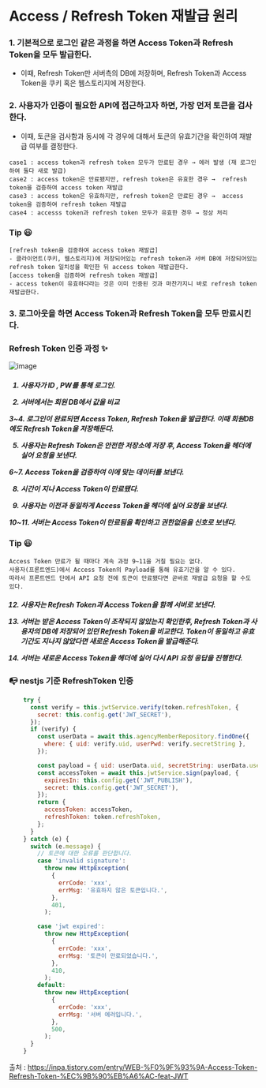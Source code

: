 <h1> Access / Refresh Token 재발급 원리 </h1>
 
<h3> 1. 기본적으로 로그인 같은 과정을 하면 Access Token과 Refresh Token을 모두 발급한다.</h3> 

- 이때, Refresh Token만 서버측의 DB에 저장하며, Refresh Token과 Access Token을 쿠키 혹은 웹스토리지에 저장한다.

<h3> 2. 사용자가 인증이 필요한 API에 접근하고자 하면, 가장 먼저 토큰을 검사한다.</h3> 

- 이때, 토큰을 검사함과 동시에 각 경우에 대해서 토큰의 유효기간을 확인하여 재발급 여부를 결정한다.

```
case1 : access token과 refresh token 모두가 만료된 경우 → 에러 발생 (재 로그인하여 둘다 새로 발급)
case2 : access token은 만료됐지만, refresh token은 유효한 경우 →  refresh token을 검증하여 access token 재발급
case3 : access token은 유효하지만, refresh token은 만료된 경우 →  access token을 검증하여 refresh token 재발급
case4 : accesss token과 refresh token 모두가 유효한 경우 → 정상 처리
```

<h3> Tip 😃 </h3>

```
[refresh token을 검증하여 access token 재발급]
- 클라이언트(쿠키, 웹스토리지)에 저장되어있는 refresh token과 서버 DB에 저장되어있는 refresh token 일치성을 확인한 뒤 access token 재발급한다.
[access token을 검증하여 refresh token 재발급]
- access token이 유효하다라는 것은 이미 인증된 것과 마찬가지니 바로 refresh token 재발급한다. 
```
<h3> 3. 로그아웃을 하면 Access Token과 Refresh Token을 모두 만료시킨다.</h3> 

<h3> Refresh Token 인증 과정 ✨ </h3>

![image](https://user-images.githubusercontent.com/74536458/204080266-0d23bf73-9501-407a-82a8-35ed908c0206.png)

<h5> 
  
  1. 사용자가 ID , PW를 통해 로그인.

  2. 서버에서는 회원 DB에서 값을 비교

  3~4. 로그인이 완료되면 Access Token, Refresh Token을 발급한다. 이때 회원DB에도 Refresh Token을 저장해둔다.

  5. 사용자는 Refresh Token은 안전한 저장소에 저장 후, Access Token을 헤더에 실어 요청을 보낸다.

  6~7. Access Token을 검증하여 이에 맞는 데이터를 보낸다.

  8. 시간이 지나 Access Token이 만료됐다.

  9. 사용자는 이전과 동일하게 Access Token을 헤더에 실어 요청을 보낸다.

  10~11. 서버는 Access Token이 만료됨을 확인하고 권한없음을 신호로 보낸다.
</h5>
<h3> Tip 😃 </h3>

```
Access Token 만료가 될 때마다 계속 과정 9~11을 거칠 필요는 없다.
사용자(프론트엔드)에서 Access Token의 Payload를 통해 유효기간을 알 수 있다.
따라서 프론트엔드 단에서 API 요청 전에 토큰이 만료됐다면 곧바로 재발급 요청을 할 수도 있다.
```
<h5>
  
  12. 사용자는 Refresh Token과 Access Token을 함께 서버로 보낸다.

  13. 서버는 받은 Access Token이 조작되지 않았는지 확인한후, Refresh Token과 사용자의 DB에 저장되어 있던 Refresh Token을 비교한다. Token이 동일하고 유효기간도 지나지 않았다면 새로운 Access Token을 발급해준다.

  14. 서버는 새로운 Access Token을 헤더에 실어 다시 API 요청 응답을 진행한다. 
</h5>

<h3> 📭 nestjs 기준 RefreshToken 인증 </h3>

``` javascript
    try {
      const verify = this.jwtService.verify(token.refreshToken, {
        secret: this.config.get('JWT_SECRET'),
      });
      if (verify) {
        const userData = await this.agencyMemberRepository.findOne({
          where: { uid: verify.uid, userPwd: verify.secretString },
        });

        const payload = { uid: userData.uid, secretString: userData.userPwd };
        const accessToken = await this.jwtService.sign(payload, {
          expiresIn: this.config.get('JWT_PUBLISH'),
          secret: this.config.get('JWT_SECRET'),
        });
        return {
          accessToken: accessToken,
          refreshToken: token.refreshToken,
        };
      }
    } catch (e) {
      switch (e.message) {
        // 토큰에 대한 오류를 판단합니다.
        case 'invalid signature':
          throw new HttpException(
            {
              errCode: 'xxx',
              errMsg: '유효하지 않은 토큰입니다.',
            },
            401,
          );

        case 'jwt expired':
          throw new HttpException(
            {
              errCode: 'xxx',
              errMsg: '토큰이 만료되었습니다.',
            },
            410,
          );
        default:
          throw new HttpException(
            {
              errCode: 'xxx',
              errMsg: '서버 에러입니다.',
            },
            500,
          );
      }
    }
```

출처 : https://inpa.tistory.com/entry/WEB-%F0%9F%93%9A-Access-Token-Refresh-Token-%EC%9B%90%EB%A6%AC-feat-JWT
